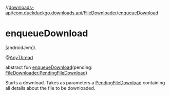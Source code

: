 //[downloads-api](../../../index.md)/[com.duckduckgo.downloads.api](../index.md)/[FileDownloader](index.md)/[enqueueDownload](enqueue-download.md)

# enqueueDownload

[androidJvm]\

@[AnyThread](https://developer.android.com/reference/kotlin/androidx/annotation/AnyThread.html)

abstract fun [enqueueDownload](enqueue-download.md)(pending: [FileDownloader.PendingFileDownload](-pending-file-download/index.md))

Starts a download. Takes as parameters a [PendingFileDownload](-pending-file-download/index.md) containing all details about the file to be downloaded.
